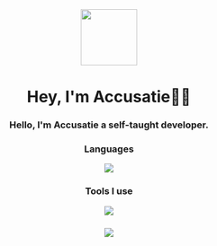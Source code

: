 <div align="center">
  <img height="100" src="https://avatars.githubusercontent.com/u/84155878?v=4"  />
</div>

###

<h1 align="center">Hey, I'm Accusatie👋🏼</h1>

###

<h3 align="center">Hello, I'm Accusatie a self-taught developer.</h3>

###

<h3 align="center">Languages</h3>
<div align="center" target="_blank" style="margin-top: 10px">
   <a href="https://traced.lol" target="_blank"><img src="https://skillicons.dev/icons?i=html,css,js,ts,next,react,nodejs,tailwind&theme=dark" /></a>
</div>

<h3 align="center">Tools I use</h3>
<div align="center">
    <a href="https://traced.lol" target="_blank"><img src="https://skillicons.dev/icons?i=vscode,powershell,git,linux,vercel,github,discord&theme=dark" /></a>
</div>

###

<div align="center">
  <img src="https://github-readme-stats.vercel.app/api?username=accusatie&theme=transparent&show_icons=true"/>
</div>

###

